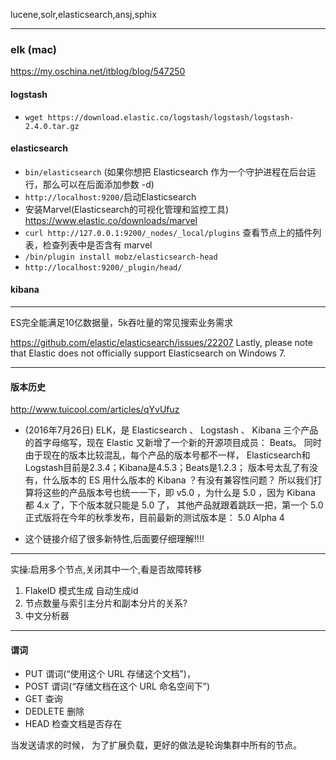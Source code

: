 lucene,solr,elasticsearch,ansj,sphix


---

### elk (mac)
<https://my.oschina.net/itblog/blog/547250>

#### logstash
+ `wget https://download.elastic.co/logstash/logstash/logstash-2.4.0.tar.gz`



    
#### elasticsearch
+ `bin/elasticsearch` (如果你想把 Elasticsearch 作为一个守护进程在后台运行，那么可以在后面添加参数 -d)
+ `http://localhost:9200/`启动Elasticsearch
+ 安装Marvel(Elasticsearch的可视化管理和监控工具) <https://www.elastic.co/downloads/marvel>
+ `curl http://127.0.0.1:9200/_nodes/_local/plugins`  查看节点上的插件列表，检查列表中是否含有 marvel
+ `/bin/plugin install mobz/elasticsearch-head`
+ `http://localhost:9200/_plugin/head/`

#### kibana


---
ES完全能满足10亿数据量，5k吞吐量的常见搜索业务需求

<https://github.com/elastic/elasticsearch/issues/22207>
Lastly, please note that Elastic does not officially support Elasticsearch on Windows 7.




---

#### 版本历史
<http://www.tuicool.com/articles/qYvUfuz>

+ (2016年7月26日) ELK，是 Elasticsearch 、 Logstash 、 Kibana 三个产品的首字母缩写，现在 Elastic 又新增了一个新的开源项目成员： Beats。
同时由于现在的版本比较混乱，每个产品的版本号都不一样， Elasticsearch和Logstash目前是2.3.4；Kibana是4.5.3；Beats是1.2.3；
版本号太乱了有没有，什么版本的 ES 用什么版本的 Kibana ？有没有兼容性问题？
所以我们打算将这些的产品版本号也统一一下，即 v5.0 ，为什么是 5.0 ，因为 Kibana 都 4.x 了，下个版本就只能是 5.0 了，
其他产品就跟着跳跃一把，第一个 5.0 正式版将在今年的秋季发布，目前最新的测试版本是： 5.0 Alpha 4

+ 这个链接介绍了很多新特性,后面要仔细理解!!!!

---

实操:启用多个节点,关闭其中一个,看是否故障转移

1. FlakeID 模式生成 自动生成id
2. 节点数量与索引主分片和副本分片的关系?
3. 中文分析器




---

#### 谓词
+ PUT 谓词(“使用这个 URL 存储这个文档”)， 
+ POST 谓词(“存储文档在这个 URL 命名空间下”)
+ GET 查询
+ DEDLETE 删除
+ HEAD 检查文档是否存在

当发送请求的时候， 为了扩展负载，更好的做法是轮询集群中所有的节点。





